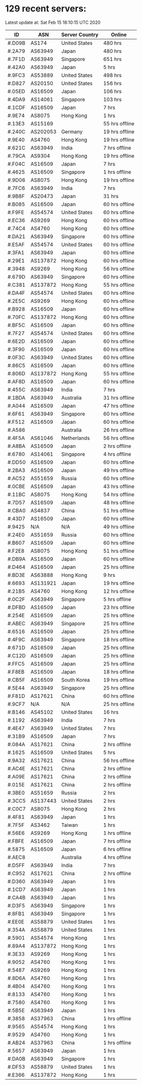 # 129 recent servers:

Latest update at: Sat Feb 15 18:10:15 UTC 2020

| ID | ASN | Server Country | Online |
| -- | --- | -------------- | ------ |
| #.D09B | AS174 | United States | 480 hrs |
| #.2A79 | AS63949 | Japan | 480 hrs |
| #.7F1D | AS63949 | Singapore | 651 hrs |
| #.42A0 | AS63949 | Japan | 5 hrs |
| #.9FC3 | AS53889 | United States | 498 hrs |
| #.D827 | AS20150 | United States | 156 hrs |
| #.05ED | AS16509 | Japan | 106 hrs |
| #.4DA9 | AS14061 | Singapore | 103 hrs |
| #.1CDF | AS16509 | Japan | 7 hrs |
| #.9E74 | AS8075 | Hong Kong | 1 hrs |
| #.13E3 | AS15169 |  | 55 hrs offline |
| #.240C | AS202053 | Germany | 19 hrs offline |
| #.9E40 | AS4760 | Hong Kong | 19 hrs offline |
| #.621C | AS63949 | India | 7 hrs offline |
| #.79CA | AS9304 | Hong Kong | 19 hrs offline |
| #.F04C | AS16509 | Japan | 7 hrs |
| #.4625 | AS16509 | Singapore | 1 hrs offline |
| #.9D06 | AS8075 | Hong Kong | 19 hrs offline |
| #.7FC6 | AS63949 | India | 7 hrs |
| #.9B8F | AS20473 | Japan | 31 hrs |
| #.B085 | AS16509 | Japan | 60 hrs offline |
| #.F9FE | AS54574 | United States | 60 hrs offline |
| #.EC36 | AS9269 | Hong Kong | 60 hrs offline |
| #.74C4 | AS4760 | Hong Kong | 60 hrs offline |
| #.DA21 | AS63949 | Singapore | 60 hrs offline |
| #.E5AF | AS54574 | United States | 60 hrs offline |
| #.3FA1 | AS63949 | Japan | 60 hrs offline |
| #.29E1 | AS137872 | Hong Kong | 60 hrs offline |
| #.3948 | AS9269 | Hong Kong | 56 hrs offline |
| #.679D | AS63949 | Singapore | 60 hrs offline |
| #.C381 | AS137872 | Hong Kong | 55 hrs offline |
| #.DA4F | AS54574 | United States | 60 hrs offline |
| #.2E5C | AS9269 | Hong Kong | 60 hrs offline |
| #.B928 | AS16509 | Japan | 60 hrs offline |
| #.70FC | AS137872 | Hong Kong | 60 hrs offline |
| #.BF5C | AS16509 | Japan | 60 hrs offline |
| #.7F27 | AS54574 | United States | 60 hrs offline |
| #.6E2D | AS16509 | Japan | 60 hrs offline |
| #.3F90 | AS16509 | Japan | 60 hrs offline |
| #.0F3C | AS63949 | United States | 60 hrs offline |
| #.86C5 | AS16509 | Japan | 60 hrs offline |
| #.806D | AS137872 | Hong Kong | 55 hrs offline |
| #.AF8D | AS16509 | Japan | 60 hrs offline |
| #.455C | AS63949 | India | 7 hrs |
| #.1BDA | AS63949 | Australia | 31 hrs offline |
| #.A044 | AS16509 | Japan | 47 hrs offline |
| #.6F61 | AS63949 | Singapore | 60 hrs offline |
| #.F512 | AS16509 | Japan | 60 hrs offline |
| #.A586 |  | Australia | 26 hrs offline |
| #.4F5A | AS61046 | Netherlands | 56 hrs offline |
| #.A8BA | AS16509 | Japan | 2 hrs offline |
| #.6780 | AS14061 | Singapore | 4 hrs offline |
| #.DD50 | AS16509 | Japan | 60 hrs offline |
| #.2BA3 | AS16509 | Japan | 49 hrs offline |
| #.AC52 | AS51659 | Russia | 60 hrs offline |
| #.0CBE | AS16509 | Japan | 43 hrs offline |
| #.11BC | AS8075 | Hong Kong | 54 hrs offline |
| #.7D57 | AS16509 | Japan | 48 hrs offline |
| #.CBA0 | AS4837 | China | 51 hrs offline |
| #.43D7 | AS16509 | Japan | 60 hrs offline |
| #.9425 | N/A | N/A | 49 hrs offline |
| #.24E0 | AS51659 | Russia | 60 hrs offline |
| #.B607 | AS16509 | Japan | 60 hrs offline |
| #.F2E8 | AS8075 | Hong Kong | 51 hrs offline |
| #.DB9A | AS16509 | Japan | 60 hrs offline |
| #.D464 | AS16509 | Japan | 25 hrs offline |
| #.BD3E | AS63888 | Hong Kong | 9 hrs |
| #.6693 | AS131921 | Japan | 19 hrs offline |
| #.21B5 | AS4760 | Hong Kong | 12 hrs offline |
| #.0C2F | AS63949 | Singapore | 5 hrs offline |
| #.DFBD | AS16509 | Japan | 23 hrs offline |
| #.254E | AS16509 | Japan | 25 hrs offline |
| #.ABEC | AS63949 | Singapore | 25 hrs offline |
| #.6516 | AS16509 | Japan | 25 hrs offline |
| #.4F9C | AS63949 | Singapore | 18 hrs offline |
| #.671D | AS16509 | Japan | 25 hrs offline |
| #.C12D | AS16509 | Japan | 25 hrs offline |
| #.FFC5 | AS16509 | Japan | 25 hrs offline |
| #.F8EB | AS16509 | Japan | 18 hrs offline |
| #.CB5F | AS16509 | South Korea | 19 hrs offline |
| #.5E44 | AS63949 | Singapore | 25 hrs offline |
| #.F81D | AS17621 | China | 60 hrs offline |
| #.9CF7 | N/A | N/A | 25 hrs offline |
| #.B146 | AS45102 | United States | 16 hrs |
| #.1192 | AS63949 | India | 7 hrs |
| #.4E47 | AS63949 | United States | 7 hrs |
| #.31B9 | AS16509 | Japan | 7 hrs |
| #.084A | AS17621 | China | 2 hrs offline |
| #.1625 | AS16509 | United States | 5 hrs |
| #.9A32 | AS17621 | China | 56 hrs offline |
| #.AC4E | AS17621 | China | 2 hrs offline |
| #.A09E | AS17621 | China | 2 hrs offline |
| #.015E | AS17621 | China | 2 hrs offline |
| #.3BE0 | AS51659 | Russia | 2 hrs |
| #.3CC5 | AS137443 | United States | 2 hrs |
| #.C0C7 | AS8075 | Hong Kong | 2 hrs |
| #.4F81 | AS63949 | Japan | 1 hrs |
| #.7F5F | AS3462 | Taiwan | 1 hrs |
| #.56E6 | AS9269 | Hong Kong | 1 hrs offline |
| #.FBFE | AS16509 | Japan | 7 hrs offline |
| #.5875 | AS16509 | Japan | 6 hrs offline |
| #.AEC8 |  | Australia | 4 hrs offline |
| #.D5FF | AS63949 | India | 7 hrs |
| #.C952 | AS17621 | China | 2 hrs offline |
| #.D360 | AS63949 | Japan | 1 hrs |
| #.1CD7 | AS63949 | Japan | 1 hrs |
| #.CA4B | AS63949 | Japan | 1 hrs |
| #.D3F5 | AS63949 | Singapore | 1 hrs |
| #.8FB1 | AS63949 | Singapore | 1 hrs |
| #.EE0E | AS58879 | United States | 1 hrs |
| #.354A | AS58879 | United States | 1 hrs |
| #.5901 | AS54574 | Hong Kong | 1 hrs |
| #.89A4 | AS137872 | Hong Kong | 1 hrs |
| #.3E33 | AS9269 | Hong Kong | 1 hrs |
| #.9052 | AS4760 | Hong Kong | 1 hrs |
| #.5487 | AS9269 | Hong Kong | 1 hrs |
| #.8D6A | AS4760 | Hong Kong | 1 hrs |
| #.4B04 | AS4760 | Hong Kong | 1 hrs |
| #.8133 | AS4760 | Hong Kong | 1 hrs |
| #.7580 | AS4760 | Hong Kong | 1 hrs |
| #.5B5E | AS63949 | Japan | 1 hrs |
| #.3858 | AS37963 | China | 1 hrs offline |
| #.9565 | AS54574 | Hong Kong | 1 hrs |
| #.9529 | AS4760 | Hong Kong | 1 hrs |
| #.AB24 | AS37963 | China | 1 hrs offline |
| #.5657 | AS63949 | Japan | 1 hrs |
| #.DA0B | AS63949 | Singapore | 1 hrs |
| #.DF53 | AS58879 | United States | 1 hrs |
| #.E366 | AS137872 | Hong Kong | 1 hrs |

